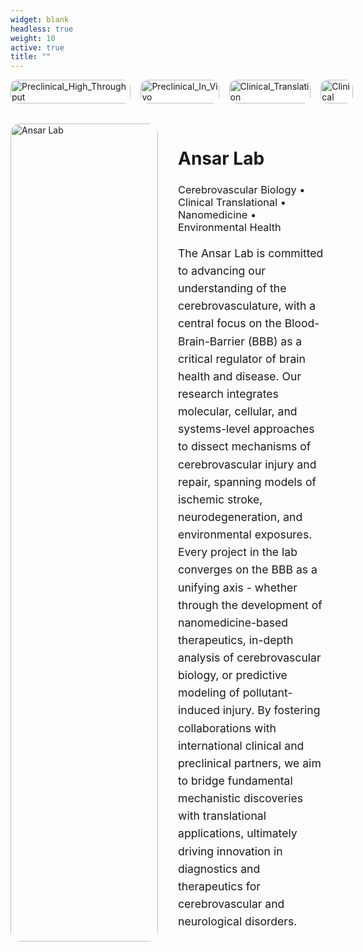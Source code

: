 ```yaml
---
widget: blank
headless: true
weight: 10
active: true
title: ""
---
```


<!-- ========= TOP GRID: 4 clickable project images ========= -->
<div style="display:grid; grid-template-columns:repeat(4,1fr); gap:1rem; margin-bottom:2rem;">
  <a href="/projects/preclinical-high-throughput/" style="display:block;" aria-label="Preclinical High Throughput">
    <img src="/project-preclinical-high-throughput.jpg" alt="Preclinical_High_Throughput" style="width:100%; height:auto; border-radius:12px;" />
  </a>
  <a href="/projects/preclinical-in-vivo/" style="display:block;" aria-label="Preclinical In Vivo">
    <img src="/project-preclinical-in-vivo.jpg" alt="Preclinical_In_Vivo" style="width:100%; height:auto; border-radius:12px;" />
  </a>
  <a href="/projects/clinical-translation/" style="display:block;" aria-label="Clinical Translation">
    <img src="/project-clinical-translation.jpg" alt="Clinical_Translation" style="width:100%; height:auto; border-radius:12px;" />
  </a>
  <a href="/projects/clinical/" style="display:block;" aria-label="Clinical">
    <img src="/project-clinical.jpg" alt="Clinical" style="width:100%; height:auto; border-radius:12px;" />
  </a>
</div>

<!-- ========= LOWER ROW: big image + mission copy ========= -->
<div style="display:grid; grid-template-columns:1fr 1fr; gap:2rem; align-items:center;">
  <div>
    <img src="/hero.jpg" alt="Ansar Lab" style="width:100%; height:auto; border-radius:16px;" />
  </div>
  <div>
    <h1 style="margin-bottom:0.5em;">Ansar Lab</h1>
    <h3 style="margin-bottom:1em; font-weight:400;">Cerebrovascular Biology • Clinical Translational • Nanomedicine • Environmental Health</h3>
    <p style="font-size:1.1rem; line-height:1.6;">
    The Ansar Lab is committed to advancing our understanding of the cerebrovasculature, with a central focus on the Blood-Brain-Barrier (BBB) as a critical regulator of brain health and disease. Our research      integrates molecular, cellular, and systems-level approaches to dissect mechanisms of cerebrovascular injury and repair, spanning models of ischemic stroke, neurodegeneration, and environmental exposures.
    Every project in the lab converges on the BBB as a unifying axis - whether through the development of nanomedicine-based therapeutics, in-depth analysis of cerebrovascular biology, or predictive modeling       of pollutant-induced injury. By fostering collaborations with international clinical and preclinical partners, we aim to bridge fundamental mechanistic discoveries with translational applications,              ultimately driving innovation in diagnostics and therapeutics for cerebrovascular and neurological disorders.
    </p>
  </div>
</div>
